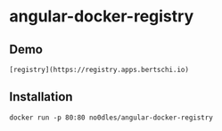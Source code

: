 # angular-docker-registry



## Demo
```
[registry](https://registry.apps.bertschi.io)
```

## Installation

```
docker run -p 80:80 no0dles/angular-docker-registry
```

